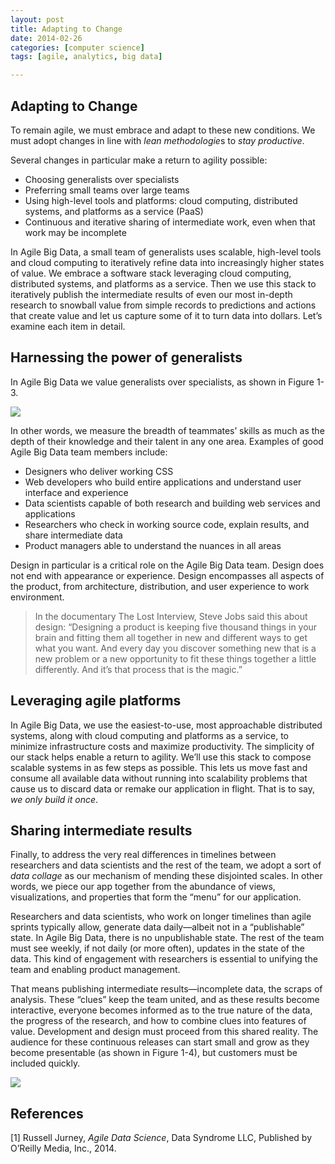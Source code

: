 ```yaml
---
layout: post
title: Adapting to Change
date: 2014-02-26
categories: [computer science]
tags: [agile, analytics, big data]

---
```


Adapting to Change
---

To remain agile, we must embrace and adapt to these new conditions. We must adopt changes in line with *lean methodologie*s to *stay productive*.

Several changes in particular make a return to agility possible:


* Choosing generalists over specialists
* Preferring small teams over large teams
* Using high-level tools and platforms: cloud computing, distributed systems, and platforms as a service (PaaS)
* Continuous and iterative sharing of intermediate work, even when that work may be incomplete

In Agile Big Data, a small team of generalists uses scalable, high-level tools and cloud computing to iteratively refine data into increasingly higher states of value. We embrace a software stack leveraging cloud computing, distributed systems, and platforms as a service. Then we use this stack to iteratively publish the intermediate results of even our most in-depth research to snowball value from simple records to predictions and actions that create value and let us capture some of it to turn data into dollars. Let’s examine each item in detail.


Harnessing the power of generalists
---

In Agile Big Data we value generalists over specialists, as shown in Figure 1-3.

![](http://sungsoo.github.com/images/broad-roles-in-an-agile-big-data-team.png)

In other words, we measure the breadth of teammates’ skills as much as the depth of their knowledge and their talent in any one area. Examples of good Agile Big Data team members include:

* Designers who deliver working CSS
* Web developers who build entire applications and understand user interface and experience
* Data scientists capable of both research and building web services and applications
* Researchers who check in working source code, explain results, and share intermediate data
* Product managers able to understand the nuances in all areas


Design in particular is a critical role on the Agile Big Data team. Design does not end with appearance or experience. Design encompasses all aspects of the product, from architecture, distribution, and user experience to work environment.


> In the documentary The Lost Interview, Steve Jobs said this about design: “Designing a product is keeping five thousand things in your brain and fitting them all together in new and different ways to get what you want. And every day you discover something new that is a new problem or a new opportunity to fit these things together a little differently. And it’s that process that is the magic.”


Leveraging agile platforms
---

In Agile Big Data, we use the easiest-to-use, most approachable distributed systems, along with cloud computing and platforms as a service, to minimize infrastructure costs and maximize productivity. The simplicity of our stack helps enable a return to agility. We’ll use this stack to compose scalable systems in as few steps as possible. This lets us move fast and consume all available data without running into scalability problems that cause us to discard data or remake our application in flight. That is to say, *we only build it once*.


Sharing intermediate results
---

Finally, to address the very real differences in timelines between researchers and data scientists and the rest of the team, we adopt a sort of *data collage* as our mechanism of mending these disjointed scales. In other words, we piece our app together from the abundance of views, visualizations, and properties that form the “menu” for our application.

Researchers and data scientists, who work on longer timelines than agile sprints typically allow, generate data daily—albeit not in a “publishable” state. In Agile Big Data, there is no unpublishable state. The rest of the team must see weekly, if not daily (or more often), updates in the state of the data. This kind of engagement with researchers is essential to unifying the team and enabling product management.

That means publishing intermediate results—incomplete data, the scraps of analysis. These “clues” keep the team united, and as these results become interactive, everyone becomes informed as to the true nature of the data, the progress of the research, and how to combine clues into features of value. Development and design must proceed from this shared reality. The audience for these continuous releases can start small and grow as they become presentable (as shown in Figure 1-4), but customers must be included quickly.

![](http://sungsoo.github.com/images/growing-audience.png)

References
---
[1] Russell Jurney, *Agile Data Science*, Data Syndrome LLC, Published by O’Reilly Media, Inc., 2014.